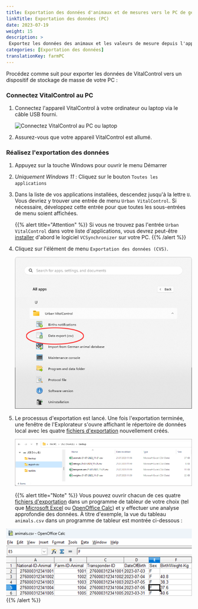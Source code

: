 ```yaml
---
title: Exportation des données d'animaux et de mesures vers le PC de gestion de la ferme
linkTitle: Exportation des données (PC)
date: 2023-07-19
weight: 15
description: >
 Exportez les données des animaux et les valeurs de mesure depuis l'appareil VitalControl vers plusieurs fichiers CVS
categories: [Exportation des données]
translationKey: farmPC
---
```

Procédez comme suit pour exporter les données de VitalControl vers un dispositif de stockage de masse de votre PC :

### Connectez VitalControl au PC

1. Connectez l'appareil VitalControl à votre ordinateur ou laptop via le câble USB fourni.

   ![Connectez VitalControl au PC ou laptop](/images/synchronisation/connect-to-pc.svg "Connectez VitalControl au PC")

1. Assurez-vous que votre appareil VitalControl est allumé.

### Réalisez l'exportation des données

1. Appuyez sur la touche Windows pour ouvrir le menu Démarrer

1. *Uniquement Windows 11* : Cliquez sur le bouton `Toutes les applications`

1. Dans la liste de vos applications installées, descendez jusqu'à la lettre `U`. Vous devriez y trouver une entrée de menu `Urban VitalControl`. Si nécessaire, développez cette entrée pour que toutes les sous-entrées de menu soient affichées.

   {{% alert title="Attention" %}}
Si vous ne trouvez pas l'entrée `Urban VitalControl` dans votre liste d'applications, vous devrez peut-être [installer](../vcsynchronizer/installation/) d'abord le logiciel `VCSynchronizer` sur votre PC.
   {{% /alert %}}

1. Cliquez sur l'élément de menu `Exportation des données (CVS)`.

   ![Menu Démarrer Windows, entrée de menu pour Urban VitalControl (VCSynchronizer)](../vcsynchronizer/images/data-export/data-export.png "Menu démarrer Windows, VitalControl")

1. Le processus d'exportation est lancé. Une fois l'exportation terminée, une fenêtre de l'Explorateur s'ouvre affichant le répertoire de données local avec les quatre [fichiers d'exportation](../../data-export/export-files/) nouvellement créés.

   ![Répertoire de données local avec les fichiers d'exportation](../../data-export/images/export-files.png "Fichiers d'exportation, stockés localement")

   {{% alert title="Note" %}}
  Vous pouvez ouvrir chacun de ces quatre [fichiers d'exportation](../../data-export/export-files/) dans un programme de tableur de votre choix (tel que [Microsoft Excel](https://products.office.com/excel) ou [OpenOffice Calc](https://www.openoffice.org/)) et y effectuer une analyse approfondie des données. À titre d'exemple, la vue du tableau `animals.csv` dans un programme de tableur est montrée ci-dessous :

![Tableau des données animales exportées ouvert dans un logiciel de tableur](../../data-export/images/animals.png "Logiciel de tableur avec données animales")
{{% /alert %}}
